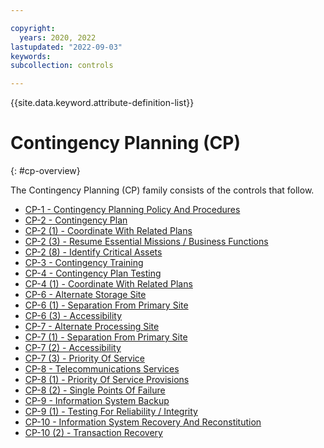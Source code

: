 ```yaml
---

copyright:
  years: 2020, 2022
lastupdated: "2022-09-03"
keywords: 
subcollection: controls

---
```




{{site.data.keyword.attribute-definition-list}}



# Contingency Planning (CP)
{: #cp-overview}

The Contingency Planning (CP) family consists of the controls that follow.

- [CP-1 - Contingency Planning Policy And Procedures](/docs/controls?topic=controls-cp-1)
- [CP-2 - Contingency Plan](/docs/controls?topic=controls-cp-2)
- [CP-2 (1) - Coordinate With Related Plans](/docs/controls?topic=controls-cp-2.1)
- [CP-2 (3) - Resume Essential Missions / Business Functions](/docs/controls?topic=controls-cp-2.3)
- [CP-2 (8) - Identify Critical Assets](/docs/controls?topic=controls-cp-2.8)
- [CP-3 - Contingency Training](/docs/controls?topic=controls-cp-3)
- [CP-4 - Contingency Plan Testing](/docs/controls?topic=controls-cp-4)
- [CP-4 (1) - Coordinate With Related Plans](/docs/controls?topic=controls-cp-4.1)
- [CP-6 - Alternate Storage Site](/docs/controls?topic=controls-cp-6)
- [CP-6 (1) - Separation From Primary Site](/docs/controls?topic=controls-cp-6.1)
- [CP-6 (3) - Accessibility](/docs/controls?topic=controls-cp-6.3)
- [CP-7 - Alternate Processing Site](/docs/controls?topic=controls-cp-7)
- [CP-7 (1) - Separation From Primary Site](/docs/controls?topic=controls-cp-7.1)
- [CP-7 (2) - Accessibility](/docs/controls?topic=controls-cp-7.2)
- [CP-7 (3) - Priority Of Service](/docs/controls?topic=controls-cp-7.3)
- [CP-8 - Telecommunications Services](/docs/controls?topic=controls-cp-8)
- [CP-8 (1) - Priority Of Service Provisions](/docs/controls?topic=controls-cp-8.1)
- [CP-8 (2) - Single Points Of Failure](/docs/controls?topic=controls-cp-8.2)
- [CP-9 - Information System Backup](/docs/controls?topic=controls-cp-9)
- [CP-9 (1) - Testing For Reliability / Integrity](/docs/controls?topic=controls-cp-9.1)
- [CP-10 - Information System Recovery And Reconstitution](/docs/controls?topic=controls-cp-10)
- [CP-10 (2) - Transaction Recovery](/docs/controls?topic=controls-cp-10.2)



